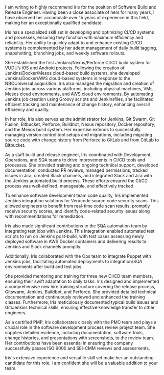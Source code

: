 I am writing to highly recommend Iris for the position of Software Build and Release Engineer. Having been a close associate of hers for many years, I have observed her accumulate over 15 years of experience in this field, making her an exceptionally qualified candidate.

Iris has a specialized skill set in developing and optimizing CI/CD systems and processes, ensuring they function with maximum efficiency and reliability. Her ability to quickly adapt to and enhance existing CI/CD systems is complemented by her adept management of daily build tagging, snapshotting, branching jobs, and weekly software rollouts.

She established the first Jenkins/Nexus/Perforce CI/CD build system for VUDU’s iOS and Android projects. Following the creation of Jenkins/Docker/Mesos cloud-based build systems, she developed Jenkins/Docker/AWS cloud-based systems in response to the NBCUniversal acquisition. Iris also managed the migration and creation of Jenkins jobs across various platforms, including physical machines, VMs, Mesos cloud environments, and AWS cloud environments. By automating Jenkins job creation using Groovy scripts and Jenkinsfiles, she facilitated efficient tracking and maintenance of change history, enhancing overall efficiency and quality.

In her role, Iris also serves as the administrator for Jenkins, Git Swarm, Git Fusion, Bitbucket, Perforce, Buildbot, Nexus repository, Docker repository, and the Mesos build system. Her expertise extends to successfully managing version control tool setups and migrations, including migrating source code with change history from Perforce to GitLab and from GitLab to Bitbucket.

As a staff build and release engineer, Iris coordinated with Development, Operations, and SQA teams to drive improvements in CI/CD tools and processes. She provided training and ongoing technical support, developed documentation, conducted PR reviews, managed permissions, tracked issues in Jira, created Slack channels, and integrated Slack and Jira with the Jenkins automated build process. These efforts ensured the CI/CD process was well-defined, manageable, and effectively tracked.

To enhance software development team code quality, Iris implemented Jenkins integration solutions for Veracode source code security scans. This allowed engineers to benefit from real-time code scan results, promptly receive security scores, and identify code-related security issues along with recommendations for remediation.

Iris also made significant contributions to the SQA automation team by integrating test jobs with Jenkins. This integration enabled automated test scripts to run on Jenkins post-build, with test cases assessing newly deployed software in AWS Docker containers and delivering results to Jenkins and Slack channels promptly.

Additionally, Iris collaborated with the Ops team to integrate Puppet with Jenkins jobs, facilitating automated deployments to integration/SQA environments after build and test jobs.

She provided mentoring and training for three new CI/CD team members, ensuring their swift adaptation to daily tasks. Iris designed and implemented a comprehensive new hire training structure covering the release process, Gitswarm, Jenkins, Buildbot, and Perforce. She provided detailed technical documentation and continuously reviewed and enhanced the training classes. Furthermore, Iris meticulously documented typical build issues and Git/Jenkins technical skills, ensuring effective knowledge transfer to other engineers.

As a certified PMP, Iris collaborates closely with the PMO team and plays a crucial role in the software development process review project team. She supplies detailed evidence, including documentation, software tools, change histories, and presentations with screenshots, to the review team. Her contributions have been essential in ensuring the company successfully passes ISO 9000 and SEI-CMM reviews and assessments.

Iris's extensive experience and versatile skill set make her an outstanding candidate for this role. I am confident she will be a valuable addition to your team.
